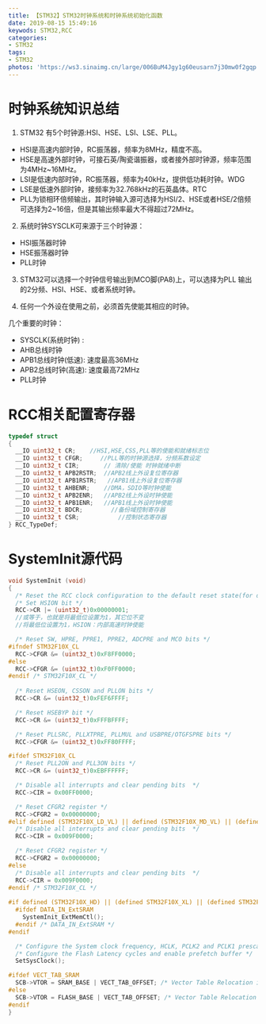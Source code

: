 ```yaml
---
title: 【STM32】STM32时钟系统和时钟系统初始化函数
date: 2019-08-15 15:49:16
keywods: STM32,RCC
categories: 
- STM32
tags: 
- STM32
photos: 'https://ws3.sinaimg.cn/large/006BuM4Jgy1g60eusarn7j30mw0f2gqp.jpg'
---
```

# 时钟系统知识总结

1. STM32 有5个时钟源:HSI、HSE、LSI、LSE、PLL。
- HSI是高速内部时钟，RC振荡器，频率为8MHz，精度不高。
- HSE是高速外部时钟，可接石英/陶瓷谐振器，或者接外部时钟源，频率范围为4MHz~16MHz。
- LSI是低速内部时钟，RC振荡器，频率为40kHz，提供低功耗时钟。WDG
- LSE是低速外部时钟，接频率为32.768kHz的石英晶体。RTC 
- PLL为锁相环倍频输出，其时钟输入源可选择为HSI/2、HSE或者HSE/2倍频可选择为2~16倍，但是其输出频率最大不得超过72MHz。

2. 系统时钟SYSCLK可来源于三个时钟源：       
- HSI振荡器时钟
- HSE振荡器时钟
- PLL时钟

3. STM32可以选择一个时钟信号输出到MCO脚(PA8)上，可以选择为PLL
  输出的2分频、HSI、HSE、或者系统时钟。

4. 任何一个外设在使用之前，必须首先使能其相应的时钟。

几个重要的时钟：

- SYSCLK(系统时钟) :
- AHB总线时钟
- APB1总线时钟(低速): 速度最高36MHz
- APB2总线时钟(高速): 速度最高72MHz
- PLL时钟

# RCC相关配置寄存器
```C
typedef struct
{
  __IO uint32_t CR;    //HSI,HSE,CSS,PLL等的使能和就绪标志位 
  __IO uint32_t CFGR;     //PLL等的时钟源选择，分频系数设定
  __IO uint32_t CIR;       // 清除/使能 时钟就绪中断
  __IO uint32_t APB2RSTR;  //APB2线上外设复位寄存器
  __IO uint32_t APB1RSTR;   //APB1线上外设复位寄存器
  __IO uint32_t AHBENR;    //DMA，SDIO等时钟使能
  __IO uint32_t APB2ENR;   //APB2线上外设时钟使能
  __IO uint32_t APB1ENR;   //APB1线上外设时钟使能
  __IO uint32_t BDCR;        //备份域控制寄存器
  __IO uint32_t CSR;           //控制状态寄存器
} RCC_TypeDef;
```
# SystemInit源代码
```C
void SystemInit (void)
{
  /* Reset the RCC clock configuration to the default reset state(for debug purpose) */
  /* Set HSION bit */
  RCC->CR |= (uint32_t)0x00000001;
  //或等于，也就是将最低位设置为1，其它位不变
  //将最低位设置为1，HSION：内部高速时钟使能

  /* Reset SW, HPRE, PPRE1, PPRE2, ADCPRE and MCO bits */
#ifndef STM32F10X_CL
  RCC->CFGR &= (uint32_t)0xF8FF0000;
#else
  RCC->CFGR &= (uint32_t)0xF0FF0000;
#endif /* STM32F10X_CL */   
  
  /* Reset HSEON, CSSON and PLLON bits */
  RCC->CR &= (uint32_t)0xFEF6FFFF;

  /* Reset HSEBYP bit */
  RCC->CR &= (uint32_t)0xFFFBFFFF;

  /* Reset PLLSRC, PLLXTPRE, PLLMUL and USBPRE/OTGFSPRE bits */
  RCC->CFGR &= (uint32_t)0xFF80FFFF;

#ifdef STM32F10X_CL
  /* Reset PLL2ON and PLL3ON bits */
  RCC->CR &= (uint32_t)0xEBFFFFFF;

  /* Disable all interrupts and clear pending bits  */
  RCC->CIR = 0x00FF0000;

  /* Reset CFGR2 register */
  RCC->CFGR2 = 0x00000000;
#elif defined (STM32F10X_LD_VL) || defined (STM32F10X_MD_VL) || (defined STM32F10X_HD_VL)
  /* Disable all interrupts and clear pending bits  */
  RCC->CIR = 0x009F0000;

  /* Reset CFGR2 register */
  RCC->CFGR2 = 0x00000000;      
#else
  /* Disable all interrupts and clear pending bits  */
  RCC->CIR = 0x009F0000;
#endif /* STM32F10X_CL */
    
#if defined (STM32F10X_HD) || (defined STM32F10X_XL) || (defined STM32F10X_HD_VL)
  #ifdef DATA_IN_ExtSRAM
    SystemInit_ExtMemCtl(); 
  #endif /* DATA_IN_ExtSRAM */
#endif 

  /* Configure the System clock frequency, HCLK, PCLK2 and PCLK1 prescalers */
  /* Configure the Flash Latency cycles and enable prefetch buffer */
  SetSysClock();

#ifdef VECT_TAB_SRAM
  SCB->VTOR = SRAM_BASE | VECT_TAB_OFFSET; /* Vector Table Relocation in Internal SRAM. */
#else
  SCB->VTOR = FLASH_BASE | VECT_TAB_OFFSET; /* Vector Table Relocation in Internal FLASH. */
#endif 
}
```
